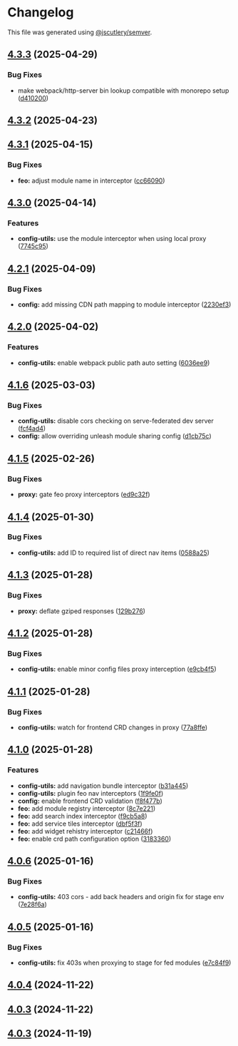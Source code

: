 # Changelog

This file was generated using [@jscutlery/semver](https://github.com/jscutlery/semver).

## [4.3.3](https://github.com/RedHatInsights/frontend-components/compare/@redhat-cloud-services/frontend-components-config-utilities-4.3.2...@redhat-cloud-services/frontend-components-config-utilities-4.3.3) (2025-04-29)


### Bug Fixes

* make webpack/http-server bin lookup compatible with monorepo setup ([d410200](https://github.com/RedHatInsights/frontend-components/commit/d41020060028c10237319e626e00cecc930738bf))

## [4.3.2](https://github.com/RedHatInsights/frontend-components/compare/@redhat-cloud-services/frontend-components-config-utilities-4.3.1...@redhat-cloud-services/frontend-components-config-utilities-4.3.2) (2025-04-23)

## [4.3.1](https://github.com/RedHatInsights/frontend-components/compare/@redhat-cloud-services/frontend-components-config-utilities-4.3.0...@redhat-cloud-services/frontend-components-config-utilities-4.3.1) (2025-04-15)


### Bug Fixes

* **feo:** adjust module name in interceptor ([cc66090](https://github.com/RedHatInsights/frontend-components/commit/cc66090400d52c57ee2956085880855c529de06b))

## [4.3.0](https://github.com/RedHatInsights/frontend-components/compare/@redhat-cloud-services/frontend-components-config-utilities-4.2.1...@redhat-cloud-services/frontend-components-config-utilities-4.3.0) (2025-04-14)


### Features

* **config-utils:** use the module interceptor when using local proxy ([7745c95](https://github.com/RedHatInsights/frontend-components/commit/7745c951d2830cc771d8c90298a27f199cbd3dcb))

## [4.2.1](https://github.com/RedHatInsights/frontend-components/compare/@redhat-cloud-services/frontend-components-config-utilities-4.2.0...@redhat-cloud-services/frontend-components-config-utilities-4.2.1) (2025-04-09)


### Bug Fixes

* **config:** add missing CDN path mapping to module interceptor ([2230ef3](https://github.com/RedHatInsights/frontend-components/commit/2230ef31c15bb1330d27abc2e6832e35cf41fe92))

## [4.2.0](https://github.com/RedHatInsights/frontend-components/compare/@redhat-cloud-services/frontend-components-config-utilities-4.1.6...@redhat-cloud-services/frontend-components-config-utilities-4.2.0) (2025-04-02)


### Features

* **config-utils:** enable webpack public path auto setting ([6036ee9](https://github.com/RedHatInsights/frontend-components/commit/6036ee91ab54883d01d63c9cdd67e9644f776194))

## [4.1.6](https://github.com/RedHatInsights/frontend-components/compare/@redhat-cloud-services/frontend-components-config-utilities-4.1.5...@redhat-cloud-services/frontend-components-config-utilities-4.1.6) (2025-03-03)


### Bug Fixes

* **config-utils:** disable cors checking on serve-federated dev server ([fcf4ad4](https://github.com/RedHatInsights/frontend-components/commit/fcf4ad43e7aad8dcdb5c3ce0a57bf8dbc2b7cf48))
* **config:** allow overriding unleash module sharing config ([d1cb75c](https://github.com/RedHatInsights/frontend-components/commit/d1cb75c20f03886a8f30498af0d2394b94171be3))

## [4.1.5](https://github.com/RedHatInsights/frontend-components/compare/@redhat-cloud-services/frontend-components-config-utilities-4.1.4...@redhat-cloud-services/frontend-components-config-utilities-4.1.5) (2025-02-26)


### Bug Fixes

* **proxy:** gate feo proxy interceptors ([ed9c32f](https://github.com/RedHatInsights/frontend-components/commit/ed9c32fecf326fac4335ca9c7e393ed828a38a89))

## [4.1.4](https://github.com/RedHatInsights/frontend-components/compare/@redhat-cloud-services/frontend-components-config-utilities-4.1.3...@redhat-cloud-services/frontend-components-config-utilities-4.1.4) (2025-01-30)


### Bug Fixes

* **config-utils:** add ID to required list of direct nav items ([0588a25](https://github.com/RedHatInsights/frontend-components/commit/0588a256d5078f0bb9a3297d14b480cd45fa71a6))

## [4.1.3](https://github.com/RedHatInsights/frontend-components/compare/@redhat-cloud-services/frontend-components-config-utilities-4.1.2...@redhat-cloud-services/frontend-components-config-utilities-4.1.3) (2025-01-28)


### Bug Fixes

* **proxy:** deflate gziped responses ([129b276](https://github.com/RedHatInsights/frontend-components/commit/129b276d8f821b1b2efdb515b9466125414679af))

## [4.1.2](https://github.com/RedHatInsights/frontend-components/compare/@redhat-cloud-services/frontend-components-config-utilities-4.1.1...@redhat-cloud-services/frontend-components-config-utilities-4.1.2) (2025-01-28)


### Bug Fixes

* **config-utils:** enable minor config files proxy interception ([e9cb4f5](https://github.com/RedHatInsights/frontend-components/commit/e9cb4f57520b1f0f117b74b4bd60103503e1a0bb))

## [4.1.1](https://github.com/RedHatInsights/frontend-components/compare/@redhat-cloud-services/frontend-components-config-utilities-4.1.0...@redhat-cloud-services/frontend-components-config-utilities-4.1.1) (2025-01-28)


### Bug Fixes

* **config-utils:** watch for frontend CRD changes in proxy ([77a8ffe](https://github.com/RedHatInsights/frontend-components/commit/77a8ffeec9285ad65fbb9de82b54d346365d54ae))

## [4.1.0](https://github.com/RedHatInsights/frontend-components/compare/@redhat-cloud-services/frontend-components-config-utilities-4.0.6...@redhat-cloud-services/frontend-components-config-utilities-4.1.0) (2025-01-28)


### Features

* **config-utils:** add navigation bundle interceptor ([b31a445](https://github.com/RedHatInsights/frontend-components/commit/b31a445249b10ae5b77720b484e6a900579f8886))
* **config-utils:** plugin feo nav interceptors ([1f9fe0f](https://github.com/RedHatInsights/frontend-components/commit/1f9fe0ff5191042c2020ee7bea9488c5b27b3876))
* **config:** enable frontend CRD validation ([f8f477b](https://github.com/RedHatInsights/frontend-components/commit/f8f477b4798cb12ea7750106845d8813408965fe))
* **feo:** add module registry interceptor ([8c7e221](https://github.com/RedHatInsights/frontend-components/commit/8c7e22132015e726d314620545a2f5fd724fa39b))
* **feo:** add search index interceptor ([f9cb5a8](https://github.com/RedHatInsights/frontend-components/commit/f9cb5a831fd63c40f8ddd8111972c946d26e503b))
* **feo:** add service tiles interceptor ([dbf5f3f](https://github.com/RedHatInsights/frontend-components/commit/dbf5f3f11c59b7eb3b77de7a6ffa0e59141d8ed2))
* **feo:** add widget rehistry interceptor ([c21466f](https://github.com/RedHatInsights/frontend-components/commit/c21466f3f497d244c50d6cb4784a1bf3af88701a))
* **feo:** enable crd path configuration option ([3183360](https://github.com/RedHatInsights/frontend-components/commit/3183360c83bcf9226493bd73109eb899de92e92b))

## [4.0.6](https://github.com/RedHatInsights/frontend-components/compare/@redhat-cloud-services/frontend-components-config-utilities-4.0.5...@redhat-cloud-services/frontend-components-config-utilities-4.0.6) (2025-01-16)


### Bug Fixes

* **config-utils:** 403 cors - add back headers and origin fix for stage env ([7e28f6a](https://github.com/RedHatInsights/frontend-components/commit/7e28f6a3856781863876324a8d1b8cc40047c97e))

## [4.0.5](https://github.com/RedHatInsights/frontend-components/compare/@redhat-cloud-services/frontend-components-config-utilities-4.0.4...@redhat-cloud-services/frontend-components-config-utilities-4.0.5) (2025-01-16)


### Bug Fixes

* **config-utils:** fix 403s when proxying to stage for fed modules ([e7c84f9](https://github.com/RedHatInsights/frontend-components/commit/e7c84f923ee3c8bdfff39a0b47070ddf09441514))

## [4.0.4](https://github.com/RedHatInsights/frontend-components/compare/@redhat-cloud-services/frontend-components-config-utilities-4.0.3...@redhat-cloud-services/frontend-components-config-utilities-4.0.4) (2024-11-22)

## [4.0.3](https://github.com/RedHatInsights/frontend-components/compare/@redhat-cloud-services/frontend-components-config-utilities-4.0.2...@redhat-cloud-services/frontend-components-config-utilities-4.0.3) (2024-11-22)

## [4.0.3](https://github.com/RedHatInsights/frontend-components/compare/@redhat-cloud-services/frontend-components-config-utilities-4.0.2...@redhat-cloud-services/frontend-components-config-utilities-4.0.3) (2024-11-19)
